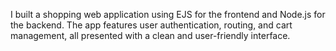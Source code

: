 I built a shopping web application using EJS for the frontend and Node.js for the backend. The app features user authentication, routing, and cart management, all presented with a clean and user-friendly interface.
